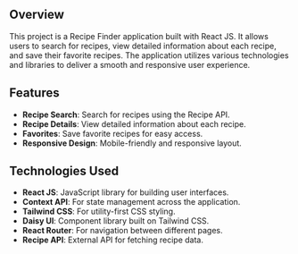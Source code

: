 ## Overview
This project is a Recipe Finder application built with React JS. It allows users to search for recipes, view detailed information about each recipe, and save their favorite recipes. The application utilizes various technologies and libraries to deliver a smooth and responsive user experience.

## Features
- **Recipe Search**: Search for recipes using the Recipe API.
- **Recipe Details**: View detailed information about each recipe.
- **Favorites**: Save favorite recipes for easy access.
- **Responsive Design**: Mobile-friendly and responsive layout.

## Technologies Used
- **React JS**: JavaScript library for building user interfaces.
- **Context API**: For state management across the application.
- **Tailwind CSS**: For utility-first CSS styling.
- **Daisy UI**: Component library built on Tailwind CSS.
- **React Router**: For navigation between different pages.
- **Recipe API**: External API for fetching recipe data.